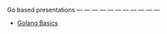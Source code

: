 Go based presentations
 — — — — — — — — — — — 
* [Golang Basics](https://go-talks.appspot.com/github.com/roca/GoPresentations/go-slides-example/sample.slide)
